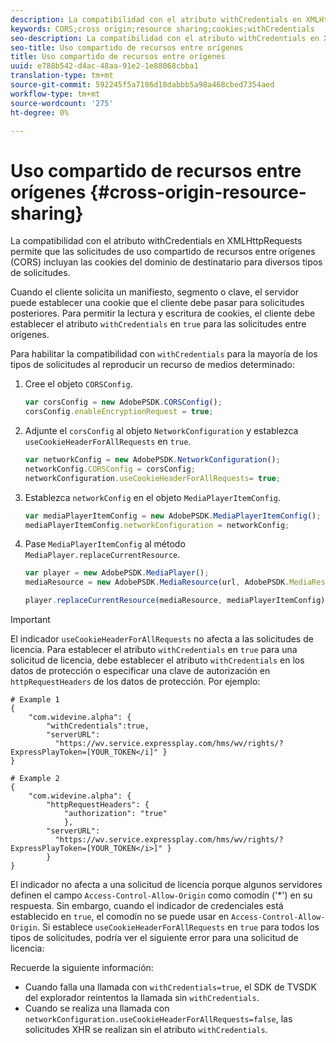 ```yaml
---
description: La compatibilidad con el atributo withCredentials en XMLHttpRequests permite que las solicitudes de uso compartido de recursos entre orígenes (CORS) incluyan las cookies del dominio de destinatario para diversos tipos de solicitudes.
keywords: CORS;cross origin;resource sharing;cookies;withCredentials
seo-description: La compatibilidad con el atributo withCredentials en XMLHttpRequests permite que las solicitudes de uso compartido de recursos entre orígenes (CORS) incluyan las cookies del dominio de destinatario para diversos tipos de solicitudes.
seo-title: Uso compartido de recursos entre orígenes
title: Uso compartido de recursos entre orígenes
uuid: e788b542-d4ac-48aa-91e2-1e88068cbba1
translation-type: tm+mt
source-git-commit: 592245f5a7186d18dabbb5a98a468cbed7354aed
workflow-type: tm+mt
source-wordcount: '275'
ht-degree: 0%

---
```



# Uso compartido de recursos entre orígenes {#cross-origin-resource-sharing}

La compatibilidad con el atributo withCredentials en XMLHttpRequests permite que las solicitudes de uso compartido de recursos entre orígenes (CORS) incluyan las cookies del dominio de destinatario para diversos tipos de solicitudes.

Cuando el cliente solicita un manifiesto, segmento o clave, el servidor puede establecer una cookie que el cliente debe pasar para solicitudes posteriores. Para permitir la lectura y escritura de cookies, el cliente debe establecer el atributo `withCredentials` en `true` para las solicitudes entre orígenes.

Para habilitar la compatibilidad con `withCredentials` para la mayoría de los tipos de solicitudes al reproducir un recurso de medios determinado:

1. Cree el objeto `CORSConfig`.

   ```js
   var corsConfig = new AdobePSDK.CORSConfig();  
   corsConfig.enableEncryptionRequest = true; 
   ```

1. Adjunte el `corsConfig` al objeto `NetworkConfiguration` y establezca `useCookieHeaderForAllRequests` en `true`.

   ```js
   var networkConfig = new AdobePSDK.NetworkConfiguration();  
   networkConfig.CORSConfig = corsConfig; 
   networkConfiguration.useCookieHeaderForAllRequests= true;
   ```

1. Establezca `networkConfig` en el objeto `MediaPlayerItemConfig`.

   ```js
   var mediaPlayerItemConfig = new AdobePSDK.MediaPlayerItemConfig();  
   mediaPlayerItemConfig.networkConfiguration = networkConfig; 
   ```

1. Pase `MediaPlayerItemConfig` al método `MediaPlayer.replaceCurrentResource`.

   ```js
   var player = new AdobePSDK.MediaPlayer(); 
   mediaResource = new AdobePSDK.MediaResource(url, AdobePSDK.MediaResourceType.HLS);  
   
   player.replaceCurrentResource(mediaResource, mediaPlayerItemConfig);  
   ```

>[!IMPORTANT]
>
>El indicador `useCookieHeaderForAllRequests` no afecta a las solicitudes de licencia. Para establecer el atributo `withCredentials` en `true` para una solicitud de licencia, debe establecer el atributo `withCredentials` en los datos de protección o especificar una clave de autorización en `httpRequestHeaders` de los datos de protección. Por ejemplo:

```
# Example 1 
{ 
    "com.widevine.alpha": {  
        "withCredentials":true,  
        "serverURL":  
          "https://wv.service.expressplay.com/hms/wv/rights/?ExpressPlayToken=[YOUR_TOKEN</i]" } 
} 
 
# Example 2 
{ 
    "com.widevine.alpha": { 
        "httpRequestHeaders": {  
            "authorization": "true"  
            }, 
        "serverURL":  
          "https://wv.service.expressplay.com/hms/wv/rights/?ExpressPlayToken=[YOUR_TOKEN</i>]" }
        } 
}
```

El indicador no afecta a una solicitud de licencia porque algunos servidores definen el campo `Access-Control-Allow-Origin` como comodín (&#39;*&#39;) en su respuesta. Sin embargo, cuando el indicador de credenciales está establecido en `true`, el comodín no se puede usar en `Access-Control-Allow-Origin`. Si establece `useCookieHeaderForAllRequests` en `true` para todos los tipos de solicitudes, podría ver el siguiente error para una solicitud de licencia:

Recuerde la siguiente información:

* Cuando falla una llamada con `withCredentials=true`, el SDK de TVSDK del explorador reintentos la llamada sin `withCredentials`.
* Cuando se realiza una llamada con `networkConfiguration.useCookieHeaderForAllRequests=false`, las solicitudes XHR se realizan sin el atributo `withCredentials`.